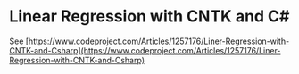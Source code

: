 ﻿# Linear Regression with CNTK and C\#

See [https://www.codeproject.com/Articles/1257176/Liner-Regression-with-CNTK-and-Csharp](https://www.codeproject.com/Articles/1257176/Liner-Regression-with-CNTK-and-Csharp)
